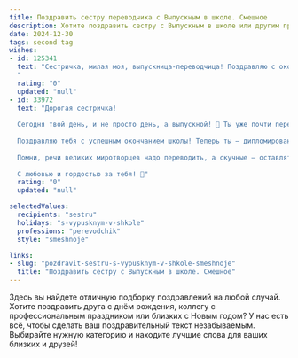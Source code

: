 ```yaml
---
title: Поздравить сестру переводчика с Выпускным в школе. Смешное
description: Хотите поздравить сестру с Выпускным в школе или другим праздником? Наш ИИ создаст незабываемое поздравление, а вы обязательно выделитесь среди других.  
date: 2024-12-30
tags: second tag
wishes:
- id: 125341
  text: "Сестричка, милая моя, выпускница-переводчица! Поздравляю с окончанием школы!  Теперь ты можешь переводить не только английский, но и мамин строгий взгляд на твои оценки!  Желаю тебе океан предложений о работе, чтобы голова от них кружилась, как от хорошей водки (только не пей её, конечно, нужно мозги беречь для переводов!).  В общем,  ура, ты свободная птичка,  но помни:  перевод \"свободы\"  в реальной жизни иногда может быть немного… неожиданным.  В добрый путь!
  "
  rating: "0"
  updated: "null"
- id: 33972
  text: "Дорогая сестричка!
  
  Сегодня твой день, и не просто день, а выпускной! 🎉 Ты уже почти перевела все уроки в свой трудовой словарь, осталось лишь перевести жизнь на новый уровень!
  
  Поздравляю тебя с успешным окончанием школы! Теперь ты — дипломированный специалист по переводу \"ходу будней\" на \"забаву праздников\". 🍾 Желаю, чтобы твои дипломы не оставались в одном экземпляре — пусть их будет столько, сколько языков ты знаешь! А если кто-то спросит, кем ты будешь, смело отвечай: \"Переводчиком настроений и курьезов!\" 😄
  
  Помни, речи великих миротворцев надо переводить, а скучные — оставлять на родном языке. Пусть впереди будет много знакомств на разных языках и столько приключений, чтобы тебе хватило на целую книгу!
  
  С любовью и гордостью за тебя! 💖"
  rating: "0"
  updated: "null"

selectedValues:
  recipients: "sestru"
  holidays: "s-vypusknym-v-shkole"
  professions: "perevodchik"
  style: "smeshnoje"

links:
- slug: "pozdravit-sestru-s-vypusknym-v-shkole-smeshnoje"
  title: "Поздравить сестру с Выпускным в школе. Смешное"
---
```


Здесь вы найдете отличную подборку поздравлений на любой случай.
Хотите поздравить друга с днём рождения, коллегу с профессиональным праздником или близких с Новым годом? У нас есть всё, чтобы сделать ваш поздравительный текст незабываемым. Выбирайте нужную категорию и находите лучшие слова для ваших близких и друзей!
